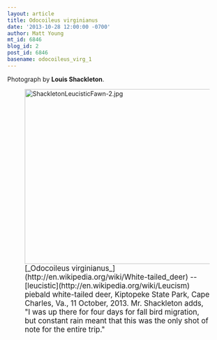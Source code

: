 ```yaml
---
layout: article
title: Odocoileus virginianus
date: '2013-10-28 12:00:00 -0700'
author: Matt Young
mt_id: 6846
blog_id: 2
post_id: 6846
basename: odocoileus_virg_1
---
```

Photograph by **Louis Shackleton**.

<figure>
<img src="{{ site.baseurl }}/uploads/2013/ShackletonLeucisticFawn-2.jpg" alt="ShackletonLeucisticFawn-2.jpg" width="600" height="400" />
<figcaption markdown="span">
<big>[_Odocoileus virginianus_](http://en.wikipedia.org/wiki/White-tailed_deer) -- [leucistic](http://en.wikipedia.org/wiki/Leucism) piebald white-tailed deer, Kiptopeke State Park, Cape Charles, Va., 11 October, 2013. Mr. Shackleton adds, "I was up there for four days for fall bird migration, but constant rain meant that this was the only shot of note for the entire trip."</big>

</figcaption>
</figure>
